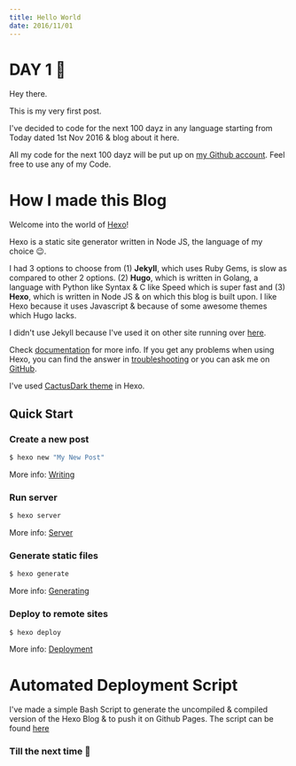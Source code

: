 ```yaml
---
title: Hello World
date: 2016/11/01
---
```


# DAY 1 👾 

Hey there. 

This is my very first post. 

I've decided to code for the next 100 dayz in any language starting from Today dated 1st Nov 2016 & blog about it here. 

All my code for the next 100 dayz will be put up on [my Github account](https://github.com/deadcoder0904). Feel free to use any of my Code. 

# How I made this Blog

Welcome into the world of [Hexo](https://hexo.io/)! 

Hexo is a static site generator written in Node JS, the language of my choice :wink:. 

I had 3 options to choose from 
(1) **Jekyll**, which uses Ruby Gems, is slow as compared to other 2 options. 
(2) **Hugo**, which is written in Golang, a language with Python like Syntax & C like Speed which is super fast 
and
(3) **Hexo**, which is written in Node JS & on which this blog is built upon. I like Hexo because it uses Javascript & because of some awesome themes which Hugo lacks.

I didn't use Jekyll because I've used it on other site running over [here](https://deadcoder0904.github.io/).

Check [documentation](https://hexo.io/docs/) for more info. If you get any problems when using Hexo, you can find the answer in [troubleshooting](https://hexo.io/docs/troubleshooting.html) or 
you can ask me on [GitHub](https://github.com/hexojs/hexo/issues).

I've used [CactusDark theme](https://github.com/probberechts/cactus-dark/) in Hexo.

## Quick Start

### Create a new post

``` bash
$ hexo new "My New Post"
```

More info: [Writing](https://hexo.io/docs/writing.html)

### Run server

``` bash
$ hexo server
```

More info: [Server](https://hexo.io/docs/server.html)

### Generate static files

``` bash
$ hexo generate
```

More info: [Generating](https://hexo.io/docs/generating.html)

### Deploy to remote sites

``` bash
$ hexo deploy
```

More info: [Deployment](https://hexo.io/docs/deployment.html)

# Automated Deployment Script 

I've made a simple Bash Script to generate the uncompiled & compiled version of the Hexo Blog & to push it on Github Pages. The script can be found [here](https://github.com/deadcoder0904/100dayz-code/blob/master/runHexoAndPush2Github.sh)

### Till the next time 👻
